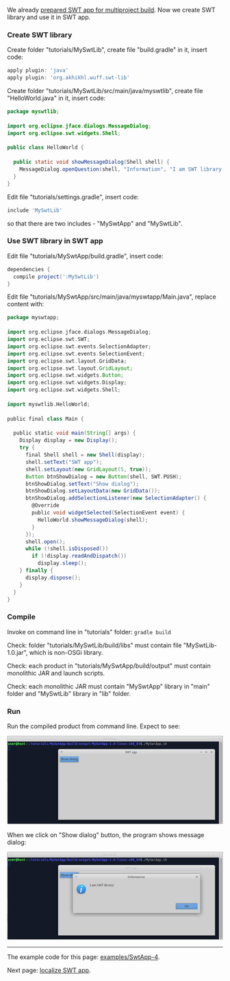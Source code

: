 We already [prepared SWT app for multiproject build](Prepare-SWT-app-for-multiproject-build). Now we create SWT library and use it in SWT app.

### Create SWT library

Create folder "tutorials/MySwtLib", create file "build.gradle" in it, insert code:

```groovy
apply plugin: 'java'
apply plugin: 'org.akhikhl.wuff.swt-lib'
```

Create folder "tutorials/MySwtLib/src/main/java/myswtlib", create file "HelloWorld.java" in it, insert code:

```java
package myswtlib;

import org.eclipse.jface.dialogs.MessageDialog;
import org.eclipse.swt.widgets.Shell;

public class HelloWorld {

  public static void showMessageDialog(Shell shell) {
    MessageDialog.openQuestion(shell, "Information", "I am SWT library!");
  }
}
```

Edit file "tutorials/settings.gradle", insert code:

```groovy
include 'MySwtLib'
```
so that there are two includes - "MySwtApp" and "MySwtLib".

### Use SWT library in SWT app

Edit file "tutorials/MySwtApp/build.gradle", insert code:

```groovy
dependencies {
  compile project(':MySwtLib')
}
```

Edit file "tutorials/MySwtApp/src/main/java/myswtapp/Main.java", replace content with:

```groovy
package myswtapp;

import org.eclipse.jface.dialogs.MessageDialog;
import org.eclipse.swt.SWT;
import org.eclipse.swt.events.SelectionAdapter;
import org.eclipse.swt.events.SelectionEvent;
import org.eclipse.swt.layout.GridData;
import org.eclipse.swt.layout.GridLayout;
import org.eclipse.swt.widgets.Button;
import org.eclipse.swt.widgets.Display;
import org.eclipse.swt.widgets.Shell;

import myswtlib.HelloWorld;

public final class Main {

  public static void main(String[] args) {
    Display display = new Display();
    try {
      final Shell shell = new Shell(display);
      shell.setText("SWT app");
      shell.setLayout(new GridLayout(5, true));
      Button btnShowDialog = new Button(shell, SWT.PUSH);
      btnShowDialog.setText("Show dialog");
      btnShowDialog.setLayoutData(new GridData());
      btnShowDialog.addSelectionListener(new SelectionAdapter() {
        @Override
        public void widgetSelected(SelectionEvent event) {
          HelloWorld.showMessageDialog(shell);
        }
      });
      shell.open();
      while (!shell.isDisposed())
        if (!display.readAndDispatch())
          display.sleep();
    } finally {
      display.dispose();
    }
  }
}
```

### Compile

Invoke on command line in "tutorials" folder: `gradle build`

Check: folder "tutorials/MySwtLib/build/libs" must contain file "MySwtLib-1.0.jar", which is non-OSGi library.

Check: each product in "tutorials/MySwtApp/build/output" must contain monolithic JAR and launch scripts.

Check: each monolithic JAR must contain "MySwtApp" library in "main" folder and "MySwtLib" library in "lib" folder. 

### Run

Run the compiled product from command line. Expect to see:
 
![SwtApp-4-run-1](images/SwtApp-4-run-1.png "SwtApp-4-run-1")

When we click on "Show dialog" button, the program shows message dialog:

![SwtApp-4-run-2](images/SwtApp-4-run-2.png "SwtApp-4-run-2")

---

The example code for this page: [examples/SwtApp-4](../tree/master/examples/SwtApp-4).

Next page: [localize SWT app](Localize-SWT-app).

